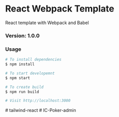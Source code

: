 # React Webpack Template

React template with Webpack and Babel

### Version: 1.0.0

### Usage

```sh
# To install dependencies
$ npm install

# To start developemnt
$ npm start

# To create build
$ npm run build

# Visit http://localhost:3000
```

#   t a i l w i n d - r e a c t 
 
 
#   I C - P o k e r - a d m i n  
 
